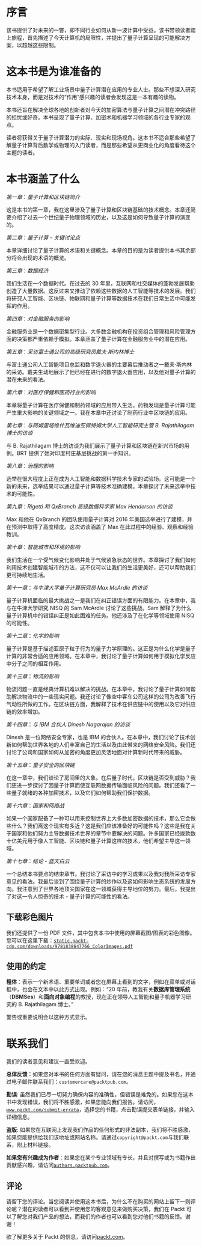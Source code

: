# 序言

该书提供了对未来的一瞥，即不同行业如何从新一波计算中受益。该书带领读者踏上旅程，首先描述了今天计算机的局限性，并提出了量子计算呈现的可能解决方案，以超越这些限制。

# 这本书是为谁准备的

本书适用于希望了解工业场景中量子计算潜在应用的专业人士。那些不想深入研究技术本身，而是对技术的“作用”感兴趣的读者会发现这是一本有趣的读物。

本书还旨在解决全球各地的创新者对今天的加密算法与量子计算之间潜在冲突路径的担忧或好奇。本书呈现了量子计算、加密术和机器学习领域的各行业专家的观点。

读者将获得关于量子计算潜力的实际、现实和现场视角。这本书不适合那些希望了解量子计算背后数学或物理的入门读者，而是那些希望从更商业化的角度看待这个主题的读者。

# 本书涵盖了什么

*第一章*：*量子计算和区块链简介*

这是本书的第一章，我在这里涉及了量子计算和区块链基础的技术概念。本章还简要介绍了过去一个世纪量子物理领域的历史，以及这是如何导致量子计算的演变的。

*第二章*：*量子计算 - 关键讨论点*

本章详细讨论了量子计算的术语和关键概念。本章的目的是为读者提供本书其余部分将会出现的术语的概览。

*第三章*：*数据经济*

我们生活在一个数据时代。在过去的 30 年里，互联网和社交媒体的蓬勃发展帮助创造了大量数据。这反过来又推动了依赖这些数据的人工智能等技术的发展。我们将研究人工智能、区块链、物联网和量子计算等数据技术在我们日常生活中可能发挥的作用。

*第四章*：*对金融服务的影响*

金融服务业是一个数据密集型行业。大多数金融机构在投资组合管理和风险管理方面的决策都严重依赖于模拟。本章涵盖了量子计算在金融服务业中的潜在应用。

*第五章*：*采访富士通公司的高级研究员戴夫·斯内林博士*

与富士通公司人工智能项目总监和数字退火器的主要幕后推动者之一戴夫·斯内林的采访。戴夫生动地展示了他已经在进行的数字退火器应用，以及他对量子计算的潜在未来的看法。

*第六章*：*对医疗保健和医药行业的影响*

本章将量子计算在医疗保健和制药领域的应用带入生活。药物发现是量子计算可能产生重大影响的关键领域之一。我在本章中还讨论了制药行业中区块链的应用。

*第七章*：*与阿姆里塔维什瓦维迪亚佩特姆大学人工智能研究主管 B. Rajathilagam 博士的访谈*

与 B. Rajathilagam 博士的访谈为我们展示了量子计算和区块链在新兴市场的用例。BRT 提供了她对印度村庄基层挑战的第一手知识。 

*第八章*：*治理的影响*

选举在很大程度上正在成为人工智能和数据科学技术专家的试验场。这可能是一个新的未来，选举结果可以通过量子计算等技术准确建模。本章探讨了未来选举中技术的可能性。

*第九章*：*Rigetti 和 QxBranch 高级数据科学家 Max Henderson 的访谈*

Max 和他在 QxBranch 的团队使用量子计算对 2016 年美国选举进行了建模，并在预测中取得了高度精度。这次访谈涵盖了 Max 在此过程中的经验、观察和经验教训。

*第十章*：*智能城市和环境的影响*

我们生活在一个受气候变化影响并处于气候紧急状态的世界。本章探讨了我们如何利用技术创建智能城市的方法，这不仅可以让我们的生活更美好，还可以帮助我们更可持续地生活。

*第十一章*：*与牛津大学量子计算研究员 Max McArdle 的访谈*

量子计算机面临的最大挑战之一是我们在纠正错误方面的有限能力。在本章中，我与在牛津大学研究 NISQ 的 Sam McArdle 讨论了这些挑战。Sam 解释了为什么量子计算机中的错误纠正是如此困难的任务。他还涉及了在化学等领域使用 NISQ 的可能性。

*第十二章*：*化学的影响*

量子计算是基于描述亚原子粒子行为的量子力学原理的。这正是为什么化学是量子计算的非常合适的应用领域。在本章中，我讨论了量子计算如何用于模拟化学反应中分子之间的相互作用。

*第十三章*：*物流的影响*

物流问题一直是经典计算机难以解决的挑战。在本章中，我讨论了量子计算如何帮助解决物流中的一些现实问题。我还讨论了像空中客车公司这样的公司为改善飞行气动性所做的工作。在区块链方面，我解释了技术在供应链中的使用以及它对供应链的效率增加。

*第十四章*：*与 IBM 合伙人 Dinesh Nagarajan 的访谈*

Dinesh 是一位网络安全专家，也是 IBM 的合伙人。在本章中，我们讨论了技术创新如何帮助世界各地的人们丰富自己的生活以及由此带来的网络安全风险。我们还讨论了公司和国家如何从加密的角度更加灵活地面对计算新时代带来的威胁。

*第十五章*：*量子安全的区块链*

在这一章中，我们谈论了房间里的大象。在后量子时代，区块链是否受到威胁？我们更进一步探讨了因量子计算而使互联网数据传输面临风险的问题。我们还看了一些量子就绪的各种加密技术，以及它们如何帮助我们保护数据。

*第十六章*：*国家和网络战*

如果一个国家配备了一种可以用来控制世界上大多数加密数据的技术，那么它会做些什么？我们离这个现实有多近？这是我们应该准备好的可能性吗？这些是我在关于国家和他们努力主导数据技术世界的章节中要解决的问题。许多国家已经拨款数十亿美元用于像人工智能、区块链和量子计算这样的技术，他们希望主导这一领域。

*第十七章*：*结论 - 蓝天白云*

一个总结本书要点的结束章节。我讨论了采访中的学习成果以及我对我所采访专家意见的看法。我最后谈到了围绕量子计算的炒作以及这如何影响生态系统的发展方向。我注意到了世界各地顶尖国家在这一领域获得主导地位的努力。最后，我提出了对这一令人惊奇的技术 - 量子计算的可能性的看法。

## 下载彩色图片

我们还提供了一份 PDF 文件，其中包含本书中使用的屏幕截图/图表的彩色图像。您可以在这里下载：[`static.packt-cdn.com/downloads/9781838647766_ColorImages.pdf`](https://static.packt-cdn.com/downloads/9781838647766_ColorImages.pdf )

## 使用的约定

**粗体**：表示一个新术语、重要单词或者您在屏幕上看到的文字，例如在菜单或对话框中，也会在文本中以此方式出现。例如：“20 年前，教我有关**数据库管理系统**（**DBMSes**）和**面向对象编程**的教授，现在正在领导人工智能和量子机器学习研究的 B. Rajathilagam 博士。”

警告或重要说明会以这种方式显示。

# 联系我们

我们的读者意见和建议一直受欢迎。

**总体反馈**：如果您对本书的任何方面有疑问，请在您的消息主题中提及书名，并通过电子邮件联系我们：`customercare@packtpub.com`。

**勘误**: 虽然我们已尽一切努力确保内容的准确性，但错误是难免的。如果您在这本书中发现错误，我们将不胜感激，如果您能向我们报告。请访问，[`www.packt.com/submit-errata`](http://www.packt.com/submit-errata)，选择您的书籍，点击勘误提交表单链接，并输入详细信息。

**盗版**: 如果您在互联网上发现我们作品的任何形式的非法副本，我们将不胜感激，如果您能提供给我们该地址或网站名称。请通过`copyright@packt.com`与我们联系，附上材料链接。

**如果您有兴趣成为作者**：如果您在某个专业领域有专长，并且对撰写或为书籍作出贡献感兴趣，请访问[`authors.packtpub.com`](http://authors.packtpub.com)。

## 评论

请留下您的评论。当您阅读并使用这本书后，为什么不在购买的网站上留下一则评论呢？潜在的读者可以看到并使用您的客观意见来做购买决策，我们在 Packt 可以了解您对我们产品的想法，而我们的作者也可以看到您对他们书籍的反馈。谢谢！

欲了解更多关于 Packt 的信息，请访问[packt.com](http://packt.com)。
